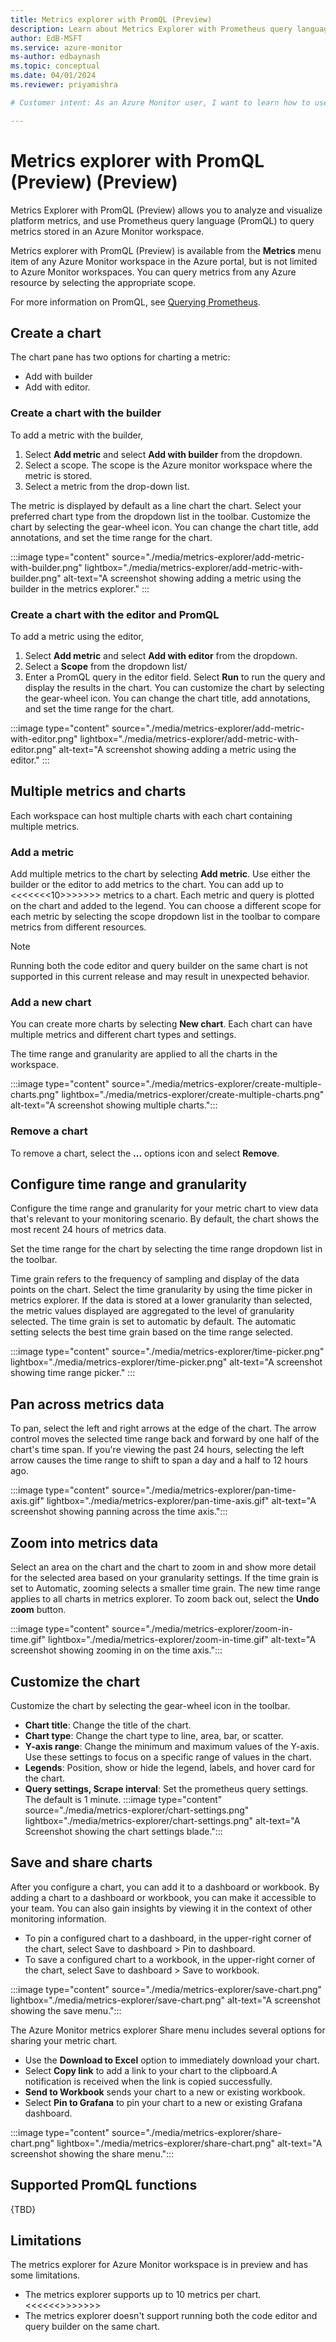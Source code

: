 ```yaml
---
title: Metrics explorer with PromQL (Preview)
description: Learn about Metrics Explorer with Prometheus query language support.
author: EdB-MSFT
ms.service: azure-monitor
ms-author: edbaynash
ms.topic: conceptual
ms.date: 04/01/2024
ms.reviewer: priyamishra

# Customer intent: As an Azure Monitor user, I want to learn how to use Metrics Explorer with PromQL.

---
```


# Metrics explorer with PromQL (Preview) (Preview)

Metrics Explorer with PromQL (Preview) allows you to analyze and visualize platform metrics, and use Prometheus query language (PromQL) to query metrics stored in an Azure Monitor workspace.

Metrics explorer with PromQL (Preview) is available from the **Metrics** menu item of any  Azure Monitor workspace in the Azure portal, but is not limited to Azure Monitor workspaces. You can query metrics from any Azure resource by selecting the appropriate scope.

For more information on PromQL, see [Querying Prometheus](https://prometheus.io/docs/prometheus/latest/querying/basics/).


## Create a chart

The chart pane has two options for charting a metric:
-  Add with builder
-  Add with editor.

### Create a chart with the builder
To add a metric with the builder, 
1. Select **Add metric** and select **Add with builder** from the dropdown. 
1. Select a scope. The scope is the Azure monitor workspace where the metric is stored.
1. Select a metric from the drop-down list.

The metric is displayed by default as a line chart the chart. Select your preferred chart type from the dropdown list in the toolbar. Customize the chart by selecting the gear-wheel icon. You can change the chart title, add annotations, and set the time range for the chart.

:::image type="content" source="./media/metrics-explorer/add-metric-with-builder.png" lightbox="./media/metrics-explorer/add-metric-with-builder.png"  alt-text="A screenshot showing adding a metric using the builder in the metrics explorer." :::

### Create a chart with the editor and PromQL

To add a metric using the editor,
1. Select **Add metric** and select **Add with editor** from the dropdown. 
1. Select a **Scope** from the dropdown list/
1. Enter a PromQL query in the editor field. Select **Run** to run the query and display the results in the chart. You can customize the chart by selecting the gear-wheel icon. You can change the chart title, add annotations, and set the time range for the chart. 

:::image type="content" source="./media/metrics-explorer/add-metric-with-editor.png"  lightbox="./media/metrics-explorer/add-metric-with-editor.png"  alt-text="A screenshot showing adding a metric using the editor." :::


## Multiple metrics and charts 
Each workspace can host multiple charts with each chart containing multiple metrics.

### Add a metric

Add multiple metrics to the chart by selecting **Add metric**. Use either the builder or the editor to add metrics to the chart. 
You can add up to <<<<<<<10>>>>>>> metrics to a chart. Each metric and query is plotted on the chart and added to the legend. You can choose a different scope for each metric by selecting the scope dropdown list in the toolbar to compare metrics from different resources.

> [!NOTE]
> Running both the code editor and query builder on the same chart is not supported in this current release and may result in unexpected behavior.


### Add a new chart

You can create more charts by selecting **New chart**. Each chart can have multiple metrics and different chart types and settings. 

The time range and granularity are applied to all the charts in the workspace.

:::image type="content" source="./media/metrics-explorer/create-multiple-charts.png" lightbox="./media/metrics-explorer/create-multiple-charts.png" alt-text="A screenshot showing multiple charts.":::

### Remove a chart

To remove a chart, select the **...** options icon and select **Remove**.

## Configure time range and granularity

Configure the time range and granularity for your metric chart to view data that's relevant to your monitoring scenario. By default, the chart shows the most recent 24 hours of metrics data.

Set the time range for the chart by selecting the time range dropdown list in the toolbar. 

Time grain refers to the frequency of sampling and display of the data points on the chart. Select the time granularity by using the time picker in metrics explorer. If the data is stored at a lower granularity than selected, the metric values displayed are aggregated to the level of granularity selected. The time grain is set to automatic by default. The automatic setting selects the best time grain based on the time range selected.


:::image type="content" source="./media/metrics-explorer/time-picker.png" lightbox="./media/metrics-explorer/time-picker.png"  alt-text="A screenshot showing time range picker." :::

## Pan across metrics data

To pan, select the left and right arrows at the edge of the chart. The arrow control moves the selected time range back and forward by one half of the chart's time span. If you're viewing the past 24 hours, selecting the left arrow causes the time range to shift to span a day and a half to 12 hours ago.

:::image type="content" source="./media/metrics-explorer/pan-time-axis.gif" lightbox="./media/metrics-explorer/pan-time-axis.gif"  alt-text="A screenshot showing panning across the time axis.":::


## Zoom into metrics data

Select an area on the chart and the chart to zoom in and show more detail for the selected area based on your granularity settings. If the time grain is set to Automatic, zooming selects a smaller time grain. The new time range applies to all charts in metrics explorer. To zoom back out, select the **Undo zoom** button.


:::image type="content" source="./media/metrics-explorer/zoom-in-time.gif" lightbox="./media/metrics-explorer/zoom-in-time.gif"  alt-text="A screenshot showing zooming in on the time axis.":::

## Customize the chart

Customize the chart by selecting the gear-wheel icon in the toolbar.

- **Chart title**: Change the title of the chart.
- **Chart type**: Change the chart type to line, area, bar, or scatter.
- **Y-axis range**: Change the minimum and maximum values of the Y-axis. Use these settings to focus on a specific range of values in the chart.
- **Legends**: Position, show or hide the legend, labels, and hover card for the chart.
- **Query settings, Scrape interval**: Set the prometheus query settings. The default is 1 minute.
:::image type="content" source="./media/metrics-explorer/chart-settings.png"  lightbox="./media/metrics-explorer/chart-settings.png" alt-text="A Screenshot showing the chart settings blade.":::


## Save and share charts

After you configure a chart, you can add it to a dashboard or workbook. By adding a chart to a dashboard or workbook, you can make it accessible to your team. You can also gain insights by viewing it in the context of other monitoring information.

- To pin a configured chart to a dashboard, in the upper-right corner of the chart, select Save to dashboard > Pin to dashboard.
- To save a configured chart to a workbook, in the upper-right corner of the chart, select Save to dashboard > Save to workbook.

:::image type="content" source="./media/metrics-explorer/save-chart.png" lightbox="./media/metrics-explorer/save-chart.png"  alt-text="A screenshot showing the save menu.":::

The Azure Monitor metrics explorer Share menu includes several options for sharing your metric chart.

- Use the **Download to Excel** option to immediately download your chart.
- Select **Copy link** to add a link to your chart to the clipboard.A notification is received when the link is copied successfully.
-  **Send to Workbook** sends your chart to a new or existing workbook.
- Select **Pin to Grafana** to pin your chart to a new or existing Grafana dashboard. 

:::image type="content" source="./media/metrics-explorer/share-chart.png" lightbox="./media/metrics-explorer/share-chart.png"  alt-text="A screenshot showing the share menu.":::

## Supported PromQL functions



{TBD}




## Limitations

The metrics explorer for Azure Monitor workspace is in preview and has some limitations. 
-  The metrics explorer supports up to 10 metrics per chart. <<<<<<>>>>>>>
- The metrics explorer doesn't support running both the code editor and query builder on the same chart.



